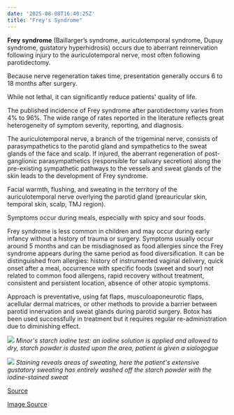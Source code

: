 ```yaml
---
date: '2025-08-08T16:40:25Z'
title: "Frey's Syndrome"
---
```


**Frey syndrome** (Baillarger’s syndrome, auriculotemporal syndrome, Dupuy syndrome, gustatory hyperhidrosis) occurs due to aberrant reinnervation following injury to the auriculotemporal nerve, most often following parotidectomy.



Because nerve regeneration takes time, presentation generally occurs 6 to 18 months after surgery.



While not lethal, it can significantly reduce patients' quality of life.



The published incidence of Frey syndrome after parotidectomy varies from 4% to 96%. The wide range of rates reported in the literature reflects great heterogeneity of symptom severity, reporting, and diagnosis.



The auriculotemporal nerve, a branch of the trigeminal nerve, consists of parasympathetics to the parotid gland and sympathetics to the sweat glands of the face and scalp. If injured, the aberrant regeneration of post-ganglionic parasympathetics (responsible for salivary secretion) along the pre-existing sympathetic pathways to the vessels and sweat glands of the skin leads to the development of Frey syndrome. 



Facial warmth, flushing, and sweating in the territory of the auriculotemporal nerve overlying the parotid gland (preauricular skin, temporal skin, scalp, TMJ region).

Symptoms occur during meals, especially with spicy and sour foods.



Frey syndrome is less common in children and may occur during early infancy without a history of trauma or surgery. Symptoms usually occur around 5 months and can be misdiagnosed as food allergies since the Frey syndrome appears during the same period as food diversification. It can be distinguished from allergies: history of instrumented vaginal delivery, quick onset after a meal, occurrence with specific foods (sweet and sour) not related to common food allergens, rapid recovery without treatment, consistent and persistent location, absence of other atopic symptoms.



Approach is preventative, using fat flaps, musculoaponeurotic flaps, acellular dermal matrices, or other methods to provide a barrier between parotid innervation and sweat glands during parotid surgery. Botox has been used successfully in treatment but it requires regular re-administration due to diminishing effect.

![](https://gulavox.github.io/posts/images/Freys-Syndrome/IMG_5391.PNG)
*Minor's starch iodine test: an iodine solution is applied and allowed to dry, starch powder is dusted upon the area, patient is given a sialogogue*

![](https://gulavox.github.io/posts/images/Freys-Syndrome/IMG_5392.PNG)
*Staining reveals areas of sweating, here the patient's extensive gustatory sweating has entirely washed off the starch powder with the iodine-stained sweat*


[Source](https://www.ncbi.nlm.nih.gov/books/NBK562247/)

[Image Source](https://medicine.uiowa.edu/iowaprotocols/freys-syndrome-starch-iodine-test-botulinum-toxin-treatment)
